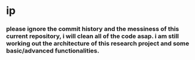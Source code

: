 # ip
### please ignore the commit history and the messiness of this current repository, i will clean all of the code asap. i am still working out the architecture of this research project and some basic/advanced functionalities.

